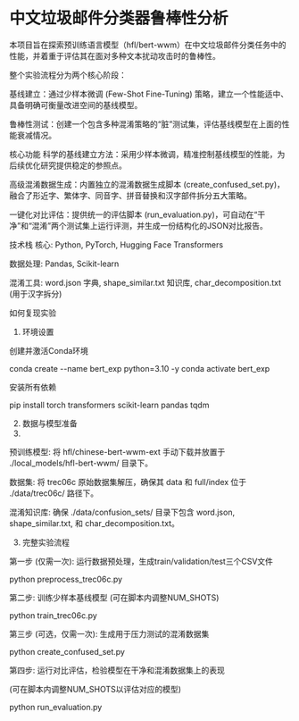 # 中文垃圾邮件分类器鲁棒性分析
本项目旨在探索预训练语言模型（hfl/bert-wwm）在中文垃圾邮件分类任务中的性能，并着重于评估其在面对多种文本扰动攻击时的鲁棒性。

整个实验流程分为两个核心阶段：

基线建立：通过少样本微调 (Few-Shot Fine-Tuning) 策略，建立一个性能适中、具备明确可衡量改进空间的基线模型。

鲁棒性测试：创建一个包含多种混淆策略的“脏”测试集，评估基线模型在上面的性能衰减情况。

核心功能
科学的基线建立方法：采用少样本微调，精准控制基线模型的性能，为后续优化研究提供稳定的参照点。

高级混淆数据生成：内置独立的混淆数据生成脚本 (create_confused_set.py)，融合了形近字、繁体字、同音字、拼音替换和汉字部件拆分五大策略。

一键化对比评估：提供统一的评估脚本 (run_evaluation.py)，可自动在“干净”和“混淆”两个测试集上运行评测，并生成一份结构化的JSON对比报告。

技术栈
核心: Python, PyTorch, Hugging Face Transformers

数据处理: Pandas, Scikit-learn

混淆工具: word.json 字典, shape_similar.txt 知识库, char_decomposition.txt (用于汉字拆分)

如何复现实验

1. 环境设置

创建并激活Conda环境

conda create --name bert_exp python=3.10 -y
conda activate bert_exp

安装所有依赖

pip install torch transformers scikit-learn pandas tqdm

2. 数据与模型准备
3. 
预训练模型: 将 hfl/chinese-bert-wwm-ext 手动下载并放置于 ./local_models/hfl-bert-wwm/ 目录下。

数据集: 将 trec06c 原始数据集解压，确保其 data 和 full/index 位于 ./data/trec06c/ 路径下。

混淆知识库: 确保 ./data/confusion_sets/ 目录下包含 word.json, shape_similar.txt, 和 char_decomposition.txt。

3. 完整实验流程

第一步 (仅需一次): 运行数据预处理，生成train/validation/test三个CSV文件

python preprocess_trec06c.py

第二步: 训练少样本基线模型 (可在脚本内调整NUM_SHOTS)

python train_trec06c.py

第三步 (可选，仅需一次): 生成用于压力测试的混淆数据集

python create_confused_set.py

第四步: 运行对比评估，检验模型在干净和混淆数据集上的表现

(可在脚本内调整NUM_SHOTS以评估对应的模型)

python run_evaluation.py
